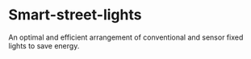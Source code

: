 # Smart-street-lights
An optimal and efficient arrangement of conventional and sensor fixed lights to save energy.
